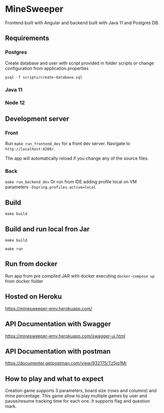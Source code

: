 # MineSweeper

Frontend built with Angular and backend built with Java 11 and Postgres DB.

## Requirements
### Postgres
Create database and user with script provided in folder scripts or change configuration from application.properties

`psql -f scripts/create-database.sql`

### Java 11

### Node 12


## Development server

### Front
Run `make run_frontend_dev` for a front dev server. Navigate to `http://localhost:4200/`. 

The app will automatically reload if you change any of the source files.

### Back

`make run_backend_dev` Or run from IDE adding profile local on VM parameters `-Dspring.profiles.active=local`


## Build

`make build`

## Build and run local fron Jar

`make build`

`make run`

## Run from docker

Run app from pre compiled JAR with docker executing `docker-compose up` from docker folder

## Hosted on Heroku
https://minesweeper-emv.herokuapp.com/

## API Documentation with Swagger
https://minesweeper-emv.herokuapp.com/swagger-ui.html

## API Documentation with postman
https://documenter.getpostman.com/view/932175/Tz5jg1Mr

## How to play and what to expect

Creation game supports 3 parameters, board size (rows and columns) and mine percentage.
This game allow to play multiple games by user and pause/resume tracking time for each one. 
It supports flag and question mark.

